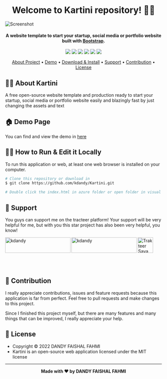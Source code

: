 <h1 align="center">Welcome to Kartini repository! 👋🏻</h1>

![Screenshot](https://user-images.githubusercontent.com/50922642/154832497-178ffade-8c23-4be5-89a8-72ba26d88722.jpg)

<p></p>

<h4 align="center">A website template to start your startup, social media or portfolio website built with <a href="https://getbootstrap.com/" target="_blank">Bootstrap</a>.
</h4>

<p></p>

<p align="center">
	<img src="https://img.shields.io/github/issues/kdandy/Kartini?style=flat-square">
	<img src="https://img.shields.io/github/stars/kdandy/Kartini?style=flat-square"> 
	<img src="https://img.shields.io/github/forks/kdandy/Kartini?style=flat-square">
	<img src="https://img.shields.io/github/license/kdandy/Kartini?style=flat-square">
	<img src="https://img.shields.io/badge/maintained%3F-no-red.svg?style=flat-square">
	<img src="https://img.shields.io/github/followers/kdandy.svg?style=flat-square&label=followers">
</p>

<p align="center">
  <a href="#about">About Project</a> •
  <a href="#demo">Demo</a> •
  <a href="#download">Download & Install</a> •
  <a href="#support">Support</a> •
  <a href="#contribution">Contribution</a> •
  <a href="#license">License</a>
</p>

<p></p>

<h2 id="about">🐱‍🏍 About Kartini</h2>
A free open-source website template and production ready to start your startup, social media or portfolio website easily and blazingly fast by just changing the assets and text

<p></p>

<h2 id="demo">🏠 Demo Page</h2>

You can find and view the demo in [here](https://kartini.netlify.app/)

<p></p>

<h2 id="download">🐱‍💻 How to Run & Edit it Locally</h2>

To run this application or web, at least one web browser is installed on your computer.

```bash
# Clone this repository or download in
$ git clone https://github.com/kdandy/Kartini.git

# Double click the index.html in azure folder or open folder in visual studio code or another IDE you use to edit it!

```

<p></p>

<h2 id="dukungan">💌 Support</h2>

You guys can support me on the tracteer platform! Your support will be very helpful for me, but with you this star project has also been very helpful, you know!

<p></p>

<a href="https://trakteer.id/kdandy" target="_blank"><img id="wse-buttons-preview" src="https://cdn.trakteer.id/images/embed/trbtn-red-5.png" height="50" style="border:0px;height:50px;" alt="Trakteer Saya"></a><a href="https://www.buymeacoffee.com/kdandy"> <img align="left" src="https://cdn.buymeacoffee.com/buttons/v2/default-yellow.png" height="50" width="210" alt="kdandy" /></a><a href="https://ko-fi.com/kdandy"> <img align="left" src="https://cdn.ko-fi.com/cdn/kofi3.png?v=3" height="50" width="210" alt="kdandy" /></a></p><br><br>
</p>

<p></p>

<h2 id="kontribusi">🤝 Contribution</h2>

I really appreciate contributions, issues and feature requests because this application is far from perfect. Feel free to pull requests and make changes to this project.

Since I finished this project myself, but there are many features and many things that can be improved, I really appreciate your help.

<p></p>

<h2 id="lisensi">📝 License</h2>

- Copyright © 2022 DANDY FAISHAL FAHMI
- Kartini is an open-source web application licensed under the MIT license

---

**<p align="center">Made with ❤️ by DANDY FAISHAL FAHMI</p>**

